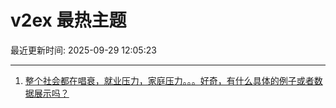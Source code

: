 # v2ex 最热主题

最近更新时间: 2025-09-29 12:05:23

--- 
1. [整个社会都在唱衰，就业压力，家庭压力。。。好奇，有什么具体的例子或者数据展示吗？](https://www.v2ex.com/t/1162536) 
